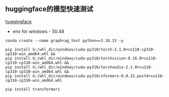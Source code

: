 ## huggingface的模型快速测试

[huggingface](https://huggingface.co/)

- env for windows - 50.48
```shell
conda create --name graphrag_test python==3.10.13 -y

pip install G:/whl_dir/windows/cuda-py310/torch-2.1.0+cu118-cp310-cp310-win_amd64.whl && `
pip install G:/whl_dir/windows/cuda-py310/torchvision-0.16.0+cu118-cp310-cp310-win_amd64.whl && `
pip install G:/whl_dir/windows/cuda-py310/torchaudio-2.1.0+cu118-cp310-cp310-win_amd64.whl && `
pip install G:/whl_dir/windows/cuda-py310/xformers-0.0.22.post4+cu118-cp310-cp310-win_amd64.whl 

pip install transformers
```